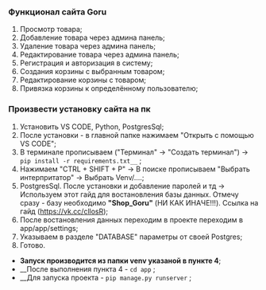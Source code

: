 ### Функционал сайта Goru
1.	Просмотр товара;
2.	Добавление товара через админа панель;
3.	Удаление товара через админа панель;
4.	Редактирование товара через админа панель;
5.	Регистрация и авторизация в систему;
6.	Создания корзины с выбранным товаром;
7.	Редактирование корзины с товаром;
8.	Привязка корзины к определённому пользователю;

### Произвести установку сайта на пк

1. Установить VS CODE, Python, PostgresSql;
2. После установки - в главной папке нажимаем "Открыть с помощью VS CODE";
3. В терминале прописываем ("Терминал" -> "Создать терминал") -> `pip install -r requirements.txt__` ;
4. Нажимаем "CTRL + SHIFT + P" -> В поиске прописываем "Выбрать интерпритатор" -> Выбрать Venv/....;
5. PostgresSql. После установки и добавление паролей и тд -> Используем этот гайд для востановления
базы данных. Отмечу сразу - базу необходимо __"Shop_Goru"__ (НИ КАК ИНАЧЕ!!!). Ссылка на гайд (https://vk.cc/cllosR);
6. После востановления данных переходим в проекте переходим в app/app/settings;
7. Указываем в разделе "DATABASE" параметры от своей Postgres;
8. Готово.

* __Запуск производится из папки venv указаной в пункте 4__;
* __После выполнения пункта 4 - `cd app` ;
* __Для запуска проекта - `pip manage.py runserver` ;
